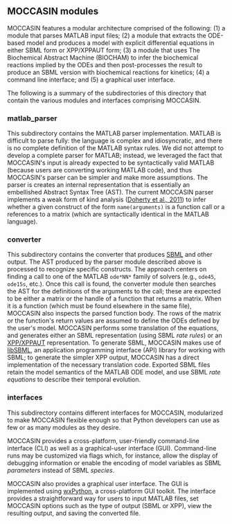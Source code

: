 MOCCASIN modules
----------------

MOCCASIN features a modular architecture comprised of the following: (1) a module that parses MATLAB input files; (2) a module that extracts the ODE-based model and produces a model with explicit differential equations in either SBML form or XPP/XPPAUT form; (3) a module that uses The Biochemical Abstract Machine (BIOCHAM) to infer the biochemical reactions implied by the ODEs and then post-processes the result to produce an SBML version with biochemical reactions for kinetics; (4) a command line interface; and (5) a graphical user interface.

The following is a summary of the subdirectories of this directory that contain the various modules and interfaces comprising MOCCASIN.

### matlab_parser

This subdirectory contains the MATLAB parser implementation.  MATLAB is difficult to parse fully: the language is complex and idiosyncratic, and there is no complete definition of the MATLAB syntax rules.  We did not attempt to develop a complete parser for MATLAB; instead, we leveraged the fact that MOCCASIN's input is already expected to be syntactically valid MATLAB (because users are converting working MATLAB code), and thus MOCCASIN's parser can be simpler and make more assumptions.  The parser is creates an internal representation that is essentially an embellished Abstract Syntax Tree (AST).  The current MOCCASIN parser implements a weak form of kind analysis ([Doherty et al., 2011](http://citeseerx.ist.psu.edu/viewdoc/summary?doi=10.1.1.295.5052)) to infer whether a given construct of the form `name(arguments)` is a function call or a references to a matrix (which are syntactically identical in the MATLAB language).

### converter

This subdirectory contains the converter that produces [SBML](http://sbml.org) and other output.  The AST produced by the parser module described above is processed to recognize specific constructs.  The approach centers on finding a call to one of the MATLAB `ode*NN*` family of solvers (e.g., `ode45`, `ode15s`, etc.).  Once this call is found, the converter module then searches the AST for the definitions of the arguments to the call; these are expected to be either a matrix or the handle of a function that returns a matrix.  When it is a function (which must be found elsewhere in the same file), MOCCASIN also inspects the parsed function body.  The rows of the matrix or the function's return values are assumed to define the ODEs defined by the user's model.  MOCCASIN performs some translation of the equations, and generates either an SBML representation (using SBML *rate rules*) or an [XPP/XPPAUT](http://www.math.pitt.edu/~bard/xpp/xpp.html) representation.  To generate SBML, MOCCASIN makes use of [libSBML](http://sbml.org/Software/libSBML), an application programming interface (API) library for working with SBML; to generate the simpler XPP output, MOCCASIN has a direct implementation of the necessary translation code.  Exported SBML files retain the model semantics of the MATLAB ODE model, and use SBML *rate equations* to describe their temporal evolution.

### interfaces

This subdirectory contains different interfaces for MOCCASIN, modularized to make MOCCASIN flexible enough so that Python developers can use as few or as many modules as they desire.

MOCCASIN provides a cross-platform, user-friendly command-line interface (CLI) as well as a graphical-user interface (GUI). Command-line runs may be customized via flags which, for instance, allow the display of debugging information or enable the encoding of model variables as SBML *parameters* instead of SBML *species*. 

MOCCASIN also provides a graphical user interface.  The GUI is implemented using [wxPython](http://wxpython.org), a cross-platform GUI toolkit.  The interface provides a straightforward way for users to input MATLAB files, set MOCCASIN options such as the type of output (SBML or XPP), view the resulting output, and saving the converted file.
